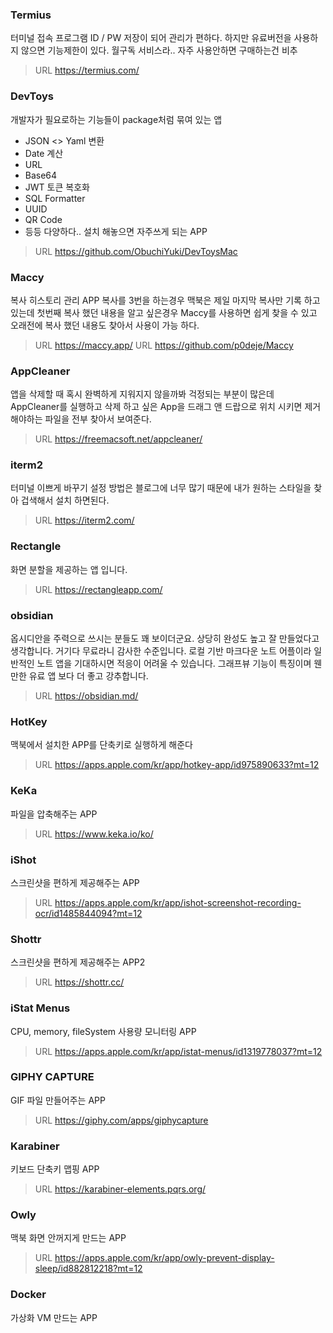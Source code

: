 
### Termius

터미널 접속 프로그램 ID / PW 저장이 되어 관리가 편하다.
하지만 유료버전을 사용하지 않으면 기능제한이 있다. 월구독 서비스라.. 자주 사용안하면 구매하는건 비추
> URL  https://termius.com/

### DevToys

개발자가 필요로하는 기능들이 package처럼 묶여 있는 앱
- JSON <> Yaml 변환
- Date 계산
- URL
- Base64
- JWT 토큰 복호화
- SQL Formatter
- UUID
- QR Code
- 등등 다양하다..
  설치 해놓으면 자주쓰게 되는 APP

>URL https://github.com/ObuchiYuki/DevToysMac


### Maccy

복사 히스토리 관리 APP
복사를 3번을 하는경우 맥북은 제일 마지막 복사만 기록 하고 있는데
첫번째 복사 했던 내용을 알고 싶은경우 Maccy를 사용하면 쉽게 찾을 수 있고 오래전에 복사 했던 내용도 찾아서 사용이 가능 하다.

>URL https://maccy.app/
>URL https://github.com/p0deje/Maccy

### AppCleaner

앱을 삭제할 때 혹시 완벽하게 지워지지 않을까봐 걱정되는 부분이 많은데
AppCleaner를 실행하고 삭제 하고 싶은 App을 드래그 앤 드랍으로 위치 시키면 제거 해야하는 파일을 전부 찾아서 보여준다.


>URL https://freemacsoft.net/appcleaner/


###  iterm2

터미널 이쁘게 바꾸기
설정 방법은 블로그에 너무 많기 때문에 내가 원하는 스타일을 찾아 겁색해서 설치 하면된다.

> URL https://iterm2.com/


### Rectangle

화면 분할을 제공하는 앱 입니다.

>URL https://rectangleapp.com/


### obsidian

옵시디안을 주력으로 쓰시는 분들도 꽤 보이더군요. 상당히 완성도 높고 잘 만들었다고 생각합니다. 거기다 무료라니 감사한 수준입니다. 로컬 기반 마크다운 노트 어플이라 일반적인 노트 앱을 기대하시면 적응이 어려울 수 있습니다. 그래프뷰 기능이 특징이며 웬만한 유료 앱 보다 더 좋고 강추합니다.

> URL https://obsidian.md/

### HotKey

맥북에서 설치한 APP를 단축키로 실행하게 해준다

>URL https://apps.apple.com/kr/app/hotkey-app/id975890633?mt=12


### KeKa

파일을 압축해주는 APP

> URL https://www.keka.io/ko/

### iShot

스크린샷을 편하게 제공해주는 APP

>URL https://apps.apple.com/kr/app/ishot-screenshot-recording-ocr/id1485844094?mt=12

### Shottr

스크린샷을 편하게 제공해주는 APP2

>URL https://shottr.cc/


### iStat Menus

CPU, memory, fileSystem 사용량 모니터링 APP

> URL https://apps.apple.com/kr/app/istat-menus/id1319778037?mt=12


### GIPHY CAPTURE

GIF 파일 만들어주는 APP

> URL https://giphy.com/apps/giphycapture

### Karabiner

키보드 단축키 맵핑 APP

> URL https://karabiner-elements.pqrs.org/

### Owly

맥북 화면 안꺼지게 만드는 APP

> URL https://apps.apple.com/kr/app/owly-prevent-display-sleep/id882812218?mt=12

### Docker

가상화 VM 만드는 APP
